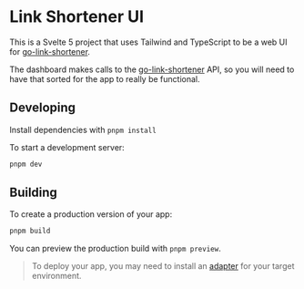 # Link Shortener UI

This is a Svelte 5 project that uses Tailwind and TypeScript to be a web UI for [go-link-shortener](https://github.com/Trifall/go-link-shortener).

The dashboard makes calls to the [go-link-shortener](https://github.com/Trifall/go-link-shortener) API, so you will need to have that sorted for the app to really be functional.

## Developing

Install dependencies with `pnpm install`

To start a development server:

```bash
pnpm dev
```

## Building

To create a production version of your app:

```bash
pnpm build
```

You can preview the production build with `pnpm preview`.

> To deploy your app, you may need to install an [adapter](https://svelte.dev/docs/kit/adapters) for your target environment.
